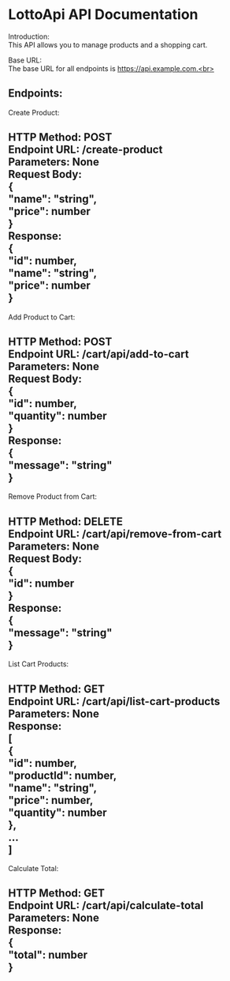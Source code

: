 # LottoApi API Documentation<br>

Introduction:<br>
This API allows you to manage products and a shopping cart.<br>

Base URL:<br>
The base URL for all endpoints is https://api.example.com.<br>

Endpoints:<br>
---------------------------------------------------------------
Create Product:<br>

HTTP Method: POST<br>
Endpoint URL: /create-product<br>
Parameters: None<br>
Request Body:<br>
{<br>
  "name": "string",<br>
  "price": number<br>
}<br>
Response:<br>
{<br>
  "id": number,<br>
  "name": "string",<br>
  "price": number<br>
}<br>
---------------------------------------------------------------
Add Product to Cart:<br>

HTTP Method: POST<br>
Endpoint URL: /cart/api/add-to-cart<br>
Parameters: None<br>
Request Body:<br>
{<br>
  "id": number,<br>
  "quantity": number<br>
}<br>
Response:<br>
{<br>
  "message": "string"<br>
}<br>
---------------------------------------------------------------
Remove Product from Cart:<br>

HTTP Method: DELETE<br>
Endpoint URL: /cart/api/remove-from-cart<br>
Parameters: None<br>
Request Body:<br>
{<br>
  "id": number<br>
}<br>
Response:<br>
{<br>
  "message": "string"<br>
}<br>
---------------------------------------------------------------
List Cart Products:<br>

HTTP Method: GET<br>
Endpoint URL: /cart/api/list-cart-products<br>
Parameters: None<br>
Response:<br>
[<br>
  {<br>
    "id": number,<br>
    "productId": number,<br>
    "name": "string",<br>
    "price": number,<br>
    "quantity": number<br>
  },<br>
  ...<br>
]<br>
---------------------------------------------------------------
Calculate Total:<br>

HTTP Method: GET<br>
Endpoint URL: /cart/api/calculate-total<br>
Parameters: None<br>
Response:<br>
{<br>
  "total": number<br>
}<br>
---------------------------------------------------------------
